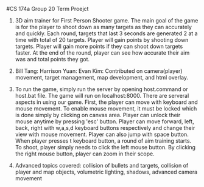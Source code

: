 #CS 174a Group 20 Term Proejct


1. 3D aim trainer for First Person Shooter game. The main goal of the game is for the player to shoot down as many targets as they can accurately and quickly.
  Each round, targets that last 3 seconds are generated 2 at a time with total of 20 targets. Player will gain points by shooting down targets. Player will gain more points if they can shoot down targets faster.
  At the end of the round, player can see how accurate their aim was and total points they got.

2. Bill Tang:
  Harrison Yuan:
  Evan Kim: Contributed on camera(player) movement, target management, map development, and html overlay.

3. To run the game, simply run the server by opening host.command or host.bat file. The game will run on localhost:8000.
  There are serveral aspects in using our game. First, the player can move with keyboard and mouse movement. To enable mouse movement, it must be locked which is done simply by clicking on canvas area. Player can unlock their mouse anytime by pressing 'esc' button.
  Player can move forward, left, back, right with w,a,s,d keyboard buttons respectively and change their view with mouse movement. Player can also jump with space button.
  When player presses t keyboard button, a round of aim training starts.
  To shoot, player simply needs to click the left mouse button. By clicking the right mouse button, player can zoom in their scope.

4. Advanced topics covered: collision of bullets and targets, collision of player and map objects,
                            volumetric lighting,
                            shadows,
                            advanced camera movement
